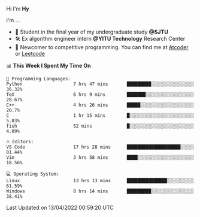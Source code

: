 Hi I'm **Hy**

I'm ...
- 📖 Student in the final year of my undergraduate study **@SJTU**
- 🛠️ Ex algorithm engineer intern **@YITU Technology** Research Center
- 🏅 Newcomer to competitive programming. You can find me at [Atcoder](https://atcoder.jp/users/Hy3) or [Leetcode](https://leetcode-cn.com/u/_hy3/)


<!--START_SECTION:waka-->
📊 **This Week I Spent My Time On** 

```text
💬 Programming Languages: 
Python                   7 hrs 47 mins       █████████░░░░░░░░░░░░░░░░   36.32% 
TeX                      6 hrs 9 mins        ███████░░░░░░░░░░░░░░░░░░   28.67% 
C++                      4 hrs 26 mins       █████░░░░░░░░░░░░░░░░░░░░   20.7% 
C                        1 hr 15 mins        █░░░░░░░░░░░░░░░░░░░░░░░░   5.83% 
fish                     52 mins             █░░░░░░░░░░░░░░░░░░░░░░░░   4.09%

🔥 Editors: 
VS Code                  17 hrs 28 mins      ████████████████████░░░░░   81.44% 
Vim                      3 hrs 58 mins       ████░░░░░░░░░░░░░░░░░░░░░   18.56%

💻 Operating System: 
Linux                    13 hrs 13 mins      ███████████████░░░░░░░░░░   61.59% 
Windows                  8 hrs 14 mins       █████████░░░░░░░░░░░░░░░░   38.41%

```


 Last Updated on 13/04/2022 00:59:20 UTC
<!--END_SECTION:waka-->

